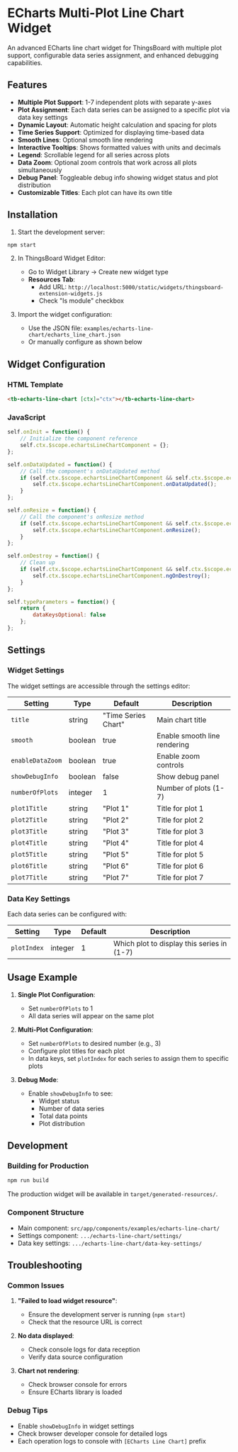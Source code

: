 # ECharts Multi-Plot Line Chart Widget

An advanced ECharts line chart widget for ThingsBoard with multiple plot support, configurable data series assignment, and enhanced debugging capabilities.

## Features

- **Multiple Plot Support**: 1-7 independent plots with separate y-axes
- **Plot Assignment**: Each data series can be assigned to a specific plot via data key settings
- **Dynamic Layout**: Automatic height calculation and spacing for plots
- **Time Series Support**: Optimized for displaying time-based data
- **Smooth Lines**: Optional smooth line rendering
- **Interactive Tooltips**: Shows formatted values with units and decimals
- **Legend**: Scrollable legend for all series across plots
- **Data Zoom**: Optional zoom controls that work across all plots simultaneously
- **Debug Panel**: Toggleable debug info showing widget status and plot distribution
- **Customizable Titles**: Each plot can have its own title

## Installation

1. Start the development server:
```bash
npm start
```

2. In ThingsBoard Widget Editor:
   - Go to Widget Library → Create new widget type
   - **Resources Tab**:
     - Add URL: `http://localhost:5000/static/widgets/thingsboard-extension-widgets.js`
     - Check "Is module" checkbox
   
3. Import the widget configuration:
   - Use the JSON file: `examples/echarts-line-chart/echarts_line_chart.json`
   - Or manually configure as shown below

## Widget Configuration

### HTML Template
```html
<tb-echarts-line-chart [ctx]="ctx"></tb-echarts-line-chart>
```

### JavaScript
```javascript
self.onInit = function() {
    // Initialize the component reference
    self.ctx.$scope.echartsLineChartComponent = {};
};

self.onDataUpdated = function() {
    // Call the component's onDataUpdated method
    if (self.ctx.$scope.echartsLineChartComponent && self.ctx.$scope.echartsLineChartComponent.onDataUpdated) {
        self.ctx.$scope.echartsLineChartComponent.onDataUpdated();
    }
};

self.onResize = function() {
    // Call the component's onResize method
    if (self.ctx.$scope.echartsLineChartComponent && self.ctx.$scope.echartsLineChartComponent.onResize) {
        self.ctx.$scope.echartsLineChartComponent.onResize();
    }
};

self.onDestroy = function() {
    // Clean up
    if (self.ctx.$scope.echartsLineChartComponent && self.ctx.$scope.echartsLineChartComponent.ngOnDestroy) {
        self.ctx.$scope.echartsLineChartComponent.ngOnDestroy();
    }
};

self.typeParameters = function() {
    return {
        dataKeysOptional: false
    };
};
```

## Settings

### Widget Settings

The widget settings are accessible through the settings editor:

| Setting | Type | Default | Description |
|---------|------|---------|-------------|
| `title` | string | "Time Series Chart" | Main chart title |
| `smooth` | boolean | true | Enable smooth line rendering |
| `enableDataZoom` | boolean | true | Enable zoom controls |
| `showDebugInfo` | boolean | false | Show debug panel |
| `numberOfPlots` | integer | 1 | Number of plots (1-7) |
| `plot1Title` | string | "Plot 1" | Title for plot 1 |
| `plot2Title` | string | "Plot 2" | Title for plot 2 |
| `plot3Title` | string | "Plot 3" | Title for plot 3 |
| `plot4Title` | string | "Plot 4" | Title for plot 4 |
| `plot5Title` | string | "Plot 5" | Title for plot 5 |
| `plot6Title` | string | "Plot 6" | Title for plot 6 |
| `plot7Title` | string | "Plot 7" | Title for plot 7 |

### Data Key Settings

Each data series can be configured with:

| Setting | Type | Default | Description |
|---------|------|---------|-------------|
| `plotIndex` | integer | 1 | Which plot to display this series in (1-7) |

## Usage Example

1. **Single Plot Configuration**:
   - Set `numberOfPlots` to 1
   - All data series will appear on the same plot

2. **Multi-Plot Configuration**:
   - Set `numberOfPlots` to desired number (e.g., 3)
   - Configure plot titles for each plot
   - In data keys, set `plotIndex` for each series to assign them to specific plots

3. **Debug Mode**:
   - Enable `showDebugInfo` to see:
     - Widget status
     - Number of data series
     - Total data points
     - Plot distribution

## Development

### Building for Production
```bash
npm run build
```

The production widget will be available in `target/generated-resources/`.

### Component Structure
- Main component: `src/app/components/examples/echarts-line-chart/`
- Settings component: `.../echarts-line-chart/settings/`
- Data key settings: `.../echarts-line-chart/data-key-settings/`

## Troubleshooting

### Common Issues

1. **"Failed to load widget resource"**: 
   - Ensure the development server is running (`npm start`)
   - Check that the resource URL is correct

2. **No data displayed**: 
   - Check console logs for data reception
   - Verify data source configuration

3. **Chart not rendering**: 
   - Check browser console for errors
   - Ensure ECharts library is loaded

### Debug Tips
- Enable `showDebugInfo` in widget settings
- Check browser developer console for detailed logs
- Each operation logs to console with `[ECharts Line Chart]` prefix